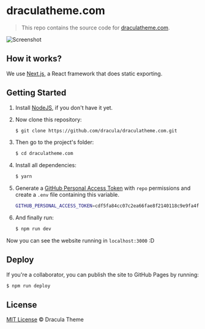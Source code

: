 # draculatheme.com

> This repo contains the source code for [draculatheme.com](https://draculatheme.com).

![Screenshot](./screenshot.png)

## How it works?

We use [Next.js](https://nextjs.org/), a React framework that does static exporting.

## Getting Started

1. Install [NodeJS](http://nodejs.org/download/), if you don't have it yet.

2. Now clone this repository:

   ```sh
   $ git clone https://github.com/dracula/draculatheme.com.git
   ```

3. Then go to the project's folder:

   ```sh
   $ cd draculatheme.com
   ```

4. Install all dependencies:

   ```sh
   $ yarn
   ```

5. Generate a [GitHub Personal Access Token](https://help.github.com/en/enterprise/2.17/user/authenticating-to-github/creating-a-personal-access-token-for-the-command-line) with `repo` permissions and create a `.env` file containing this variable.

   ```sh
   GITHUB_PERSONAL_ACCESS_TOKEN=cdf5fa84cc07c2ea66fae8f2140118c9e9fa4f55
   ```

6. And finally run:

   ```sh
   $ npm run dev
   ```

Now you can see the website running in `localhost:3000` :D

## Deploy

If you're a collaborator, you can publish the site to GitHub Pages by running:

```sh
$ npm run deploy
```

## License

[MIT License](./LICENSE) © Dracula Theme
